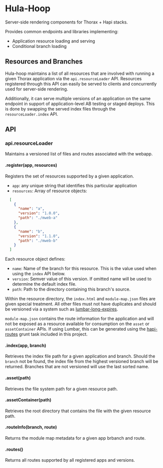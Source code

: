 # Hula-Hoop

Server-side rendering components for Thorax + Hapi stacks.

Provides common endpoints and libraries implementing:

- Application resource loading and serving
- Conditional branch loading

## Resources and Branches

Hula-hoop maintains a list of all resources that are involved with running a given Thorax application via the `api.resourceLoader` API. Resources registered through this API can easily be served to clients and concurrently used for server-side rendering.

Additionally, it can serve multiple versions of an application on the same endpoint in support of application-level AB testing or staged deploys. This is done by swapping the served index files through the `resourceLoader.index` API.

## API

### api.resourceLoader

Maintains a versioned list of files and routes associated with the webapp.

#### .register(app, resources)

Registers the set of resources supported by a given application.

- `app`: any unique string that identifies this particular application
- `resources`: Array of resource objects:

```json
  [
    {
      "name": "a",
      "version": "1.0.0",
      "path": "./mweb-a"
    },
    {
      "name": "b",
      "version": "1.1.0",
      "path": "./mweb-b"
    }
  ]
```

Each resource object defines:

- `name`: Name of the branch for this resource. This is the value used when using the `index` API below.
- `version`: Semver value of this version. If omitted name will be used to determine the default index file.
- `path`: Path to the directory containing this branch's source.

Within the resource directory, the `index.html` and `module-map.json` files are given special treatment. All other files must not have duplicates and should be versioned via a system such as [lumbar-long-expires][].

`module-map.json` contains the route information for the application and will not be exposed as a resource available for consumption on the `asset` or `assetContainer` APIs. If using Lumbar, this can be generated using the [hapi-routes](#hapi-routes) grunt task included in this project.

#### .index(app, branch)

Retrieves the index file path for a given application and branch. Should the `branch` not be found, the index file from the highest versioned branch will be returned. Branches that are not versioned will use the last sorted name.

#### .asset(path)

Retrieves the file system path for a given resource path.

#### .assetContainer(path)

Retrieves the root directory that contains the file with the given resource path.

#### .routeInfo(branch, route)

Returns the module map metadata for a given app brbanch and route.

#### .routes()

Returns all routes supported by all registered apps and versions.



[lumbar-long-expires]: https://github.com/walmartlabs/lumbar-long-expires
